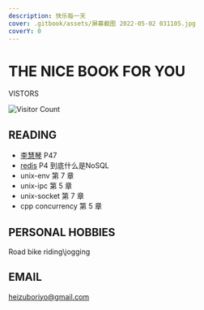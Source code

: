 ```yaml
---
description: 快乐每一天
cover: .gitbook/assets/屏幕截图 2022-05-02 031105.jpg
coverY: 0
---
```


# THE NICE BOOK FOR YOU

VISTORS

![Visitor Count](https://profile-counter.glitch.me/gaowanlu/count.svg)

## READING

- [李慧琴](https://www.bilibili.com/video/BV1yJ411S7r6?p=47&spm_id_from=pageDriver) P47
- [redis](https://www.bilibili.com/video/BV1S54y1R7SB?p=4&spm_id_from=pageDriver) P4 到底什么是NoSQL  
- unix-env 第 7 章
- unix-ipc 第 5 章
- unix-socket 第 7 章
- cpp concurrency 第 5 章

## PERSONAL HOBBIES

Road bike riding\jogging

## EMAIL

heizuboriyo@gmail.com
